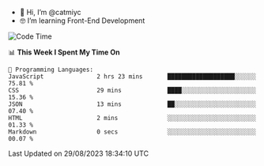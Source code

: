 - 👋 Hi, I’m @catmiyc
- 🤓 I’m learning Front-End Development

<!---
catmiyc/catmiyc is a ✨ special ✨ repository because its `README.md` (this file) appears on your GitHub profile.
You can click the Preview link to take a look at your changes.
--->


<!--START_SECTION:waka-->
![Code Time](http://img.shields.io/badge/Code%20Time-340%20hrs%2022%20mins-blue)

📊 **This Week I Spent My Time On** 

```text
💬 Programming Languages: 
JavaScript               2 hrs 23 mins       ███████████████████░░░░░░   75.81 % 
CSS                      29 mins             ████░░░░░░░░░░░░░░░░░░░░░   15.36 % 
JSON                     13 mins             ██░░░░░░░░░░░░░░░░░░░░░░░   07.40 % 
HTML                     2 mins              ░░░░░░░░░░░░░░░░░░░░░░░░░   01.33 % 
Markdown                 0 secs              ░░░░░░░░░░░░░░░░░░░░░░░░░   00.07 % 
```


 Last Updated on 29/08/2023 18:34:10 UTC
<!--END_SECTION:waka-->
